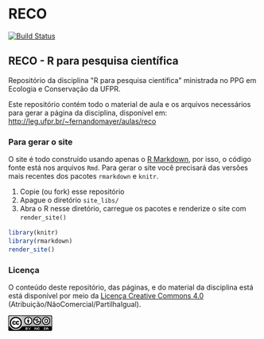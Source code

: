 # RECO

[![Build Status](https://travis-ci.org/fernandomayer/ce083.svg?branch=master)](https://travis-ci.org/fernandomayer/ce083)

## RECO - R para pesquisa científica

Repositório da disciplina "R para pesquisa científica" ministrada no PPG
em Ecologia e Conservação da UFPR.

Este repositório contém todo o material de aula e os arquivos
necessários para gerar a página da disciplina, disponível em:
http://leg.ufpr.br/~fernandomayer/aulas/reco

### Para gerar o site

O site é todo construído usando apenas o [R Markdown][], por isso, o
código fonte está nos arquivos `Rmd`. Para gerar o site você precisará
das versões mais recentes dos pacotes `rmarkdown` e `knitr`.

1. Copie (ou fork) esse repositório
2. Apague o diretório `site_libs/`
3. Abra o R nesse diretório, carregue os pacotes e renderize o site com
   `render_site()`
```r
library(knitr)
library(rmarkdown)
render_site()
```

### Licença

O conteúdo deste repositório, das páginas, e do material da disciplina
está está disponível por meio da [Licença Creative Commons 4.0][]
(Atribuição/NãoComercial/PartilhaIgual).

![Licença Creative Commons 4.0](img/CC_by-nc-sa_88x31.png)


[Licença Creative Commons 4.0]: https://creativecommons.org/licenses/by-nc-sa/4.0/deed.pt_BR
[R Markdown]: http://rmarkdown.rstudio.com
